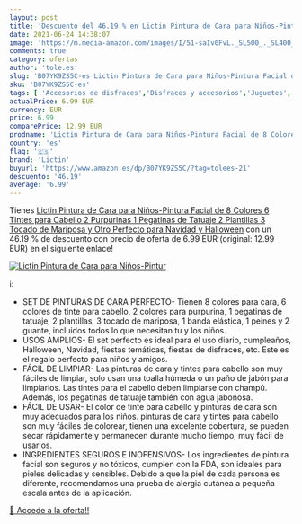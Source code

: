 ```yaml
---
layout: post
title: 'Descuento del 46.19 % en Lictin Pintura de Cara para Niños-Pintur'
date: 2021-06-24 14:38:07
image: 'https://m.media-amazon.com/images/I/51-saIv0FvL._SL500_._SL400_.jpg'
comments: true
category: ofertas
author: 'tole.es'
slug: 'B07YK9ZS5C-es Lictin Pintura de Cara para Niños-Pintura Facial de 8...'
sku: 'B07YK9ZS5C-es'
tags: [ 'Accesorios de disfraces','Disfraces y accesorios','Juguetes','Juguetes y juegos','Pintura facial para disfraces','lictin','navidad', ]
actualPrice: 6.99 EUR
currency: EUR
price: 6.99
comparePrice: 12.99 EUR
prodname: 'Lictin Pintura de Cara para Niños-Pintura Facial de 8 Colores  6 Tintes para Cabello  2 Purpurinas  1 Pegatinas de Tatuaje  2 Plantillas  3 Tocado de Mariposa y Otro  Perfecto para Navidad y Halloween'
country: 'es'
flag: '🇪🇸'
brand: 'Lictin'
buyurl: 'https://www.amazon.es/dp/B07YK9ZS5C/?tag=tolees-21'
descuento: '46.19'
average: '6.99'
---
```


Tienes [Lictin Pintura de Cara para Niños-Pintura Facial de 8 Colores  6 Tintes para Cabello  2 Purpurinas  1 Pegatinas de Tatuaje  2 Plantillas  3 Tocado de Mariposa y Otro  Perfecto para Navidad y Halloween](https://www.amazon.es/dp/B07YK9ZS5C/?tag=tolees-21) con un 46.19 % de descuento con precio de oferta de 6.99 EUR (original: 12.99 EUR) en el siguiente enlace!

[![Lictin Pintura de Cara para Niños-Pintur](https://m.media-amazon.com/images/I/51-saIv0FvL._SL500_._SL400_.jpg)](https://www.amazon.es/dp/B07YK9ZS5C/?tag=tolees-21)

ℹ️:

- SET DE PINTURAS DE CARA PERFECTO- Tienen 8 colores para cara, 6 colores de tinte para cabello, 2 colores para purpurina, 1 pegatinas de tatuaje, 2 plantillas, 3 tocado de mariposa, 1 banda elástica, 1 peines y 2 guante, incluidos todos lo que necesitan tu y los niños.
- USOS AMPLIOS- El set perfecto es ideal para el uso diario, cumpleaños, Halloween, Navidad, fiestas temáticas, fiestas de disfraces, etc. Este es el regalo perfecto para niños y amigos.
- FÁCIL DE LIMPIAR- Las pinturas de cara y tintes para cabello son muy fáciles de limpiar, solo usan una toalla húmeda o un paño de jabón para limpiarlos. Las tintes para el cabello deben limpiarse con champú. Además, los pegatinas de tatuaje también con agua jabonosa.
- FÁCIL DE USAR- El color de tinte para cabello y pinturas de cara son muy adecuados para los niños. pinturas de cara y tintes para cabello son muy fáciles de colorear, tienen una excelente cobertura, se pueden secar rápidamente y permanecen durante mucho tiempo, muy fácil de usarlos.
- INGREDIENTES SEGUROS E INOFENSIVOS- Los ingredientes de pintura facial son seguros y no tóxicos, cumplen con la FDA, son ideales para pieles delicadas y sensibles. Debido a que la piel de cada persona es diferente, recomendamos una prueba de alergia cutánea a pequeña escala antes de la aplicación.

[🛒 Accede a la oferta!!](https://www.amazon.es/dp/B07YK9ZS5C/?tag=tolees-21)
